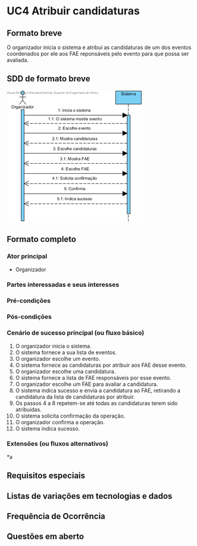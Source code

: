 # UC4 Atribuir candidaturas
## Formato breve
O organizador inicia o sistema e atribui as candidaturas de um dos eventos coordenados por ele aos FAE reponsáveis pelo evento para que possa ser avaliada.

## SDD de formato breve
![SDD_UC4.png](../../Imagens/SDD_UC4.png)
## Formato completo

### Ator principal
* Organizador

### Partes interessadas e seus interesses

### Pré-condições

### Pós-condições

### Cenário de sucesso principal (ou fluxo básico)
1. O organizador inicia o sistema.
2. O sistema fornece a sua lista de eventos.
3. O organizador escolhe um evento.
4. O sistema fornece as candidaturas por atribuir aos FAE desse evento.
5. O organizador escolhe uma candidatura.
6. O sistema fornece a lista de FAE responsáveis por esse evento.
7. O organizador escolhe um FAE para avaliar a candidatura.
8. O sistema indica sucesso e envia a candidatura ao FAE, retirando a candidatura da lista de candidaturas por atribuir.
9. Os passos 4 a 8 repetem-se até todas as candidaturas terem sido atribuidas.
10. O sistema solicita confirmação da operação.
11. O organizador confirma a operação.
12. O sistema indica sucesso.

### Extensões (ou fluxos alternativos)
\*a

## Requisitos especiais

## Listas de variações em tecnologias e dados

## Frequência de Ocorrência

## Questões em aberto
